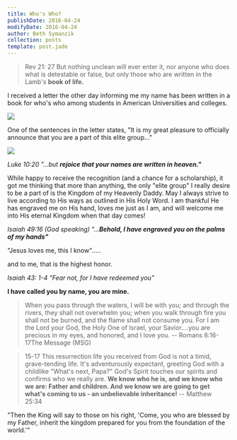 ```yaml
---
title: Who's Who?
publishDate: 2016-04-24
modifyDate: 2016-04-24
author: Beth Symanzik
collection: posts
template: post.jade
---
```


> Rev 21: 27 But nothing unclean will ever enter it, nor anyone who does what
> is detestable or false, but only those who are written in the Lamb's **book of
> life.**

I received a letter the other day informing me my name has been written in a
book for who's who among students in American Universities and colleges.

![](/images/It_is_my_great_pleasure.JPG)

One of the sentences in the letter states, "It is my great pleasure to
officially announce that you are a part of this elite group..."

![](/images/Whos_Who_header.JPG)

*Luke 10:20 "...but **rejoice that your names are written in heaven."***

While happy to receive the recognition (and a chance for a scholarship), it
got me thinking that more than anything, the only "elite group" I really
desire to be a part of is the Kingdom of my Heavenly Daddy.  May I always
strive to live according to His ways as outlined in His Holy Word.  I am
thankful He has engraved me on His hand, loves me just as I am, and will
welcome me into His eternal Kingdom when that day comes!

*Isaiah 49:16  (God speaking) "...**Behold, I have engraved you on the palms of
my hands"***

"Jesus loves me, this I know".....

and to me, that is the highest honor.

*Isaiah 43: 1-4  "Fear not, for I have redeemed you"*

**I have called you by name, you are mine.**

> When you pass through the waters, I will be with you; and through the
> rivers, they shall not overwhelm you; when you walk through fire you shall
> not be burned, and the flame shall not consume you.  For I am the Lord your
> God, the Holy One of Israel, your Savior....you are precious in my eyes,
> and honored, and I love you. -- Romans 8:16-17The Message (MSG) 

> 15-17 This resurrection life you received from God is not a timid,
> grave-tending life. It's adventurously expectant, greeting God with a
> childlike "What's next, Papa?" God's Spirit touches our spirits and
> confirms who we really are. **We know who he is, and we know who we are:
> Father and children. And we know we are going to get what's coming to us - an
> unbelievable inheritance!**  -- Matthew 25:34

"Then the King will say to those on his right, 'Come, you who are blessed by
my Father, inherit the kingdom prepared for you from the foundation of the
world.'"


